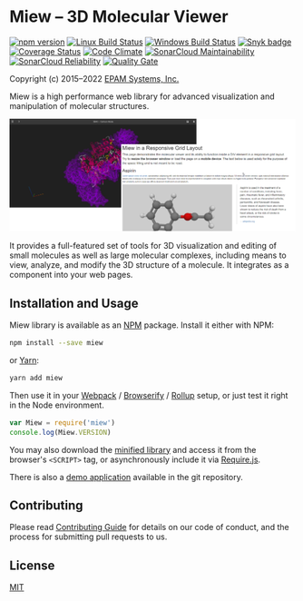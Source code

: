 # Miew – 3D Molecular Viewer

[![npm version](https://img.shields.io/npm/v/miew.svg)](https://www.npmjs.com/package/miew)
[![Linux Build Status](https://img.shields.io/travis/epam/miew/master.svg?label=linux)](https://travis-ci.org/epam/miew)
[![Windows Build Status](https://img.shields.io/appveyor/ci/paulsmirnov/miew/master.svg?label=windows)](https://ci.appveyor.com/project/paulsmirnov/miew/branch/master)
[![Snyk badge](https://snyk.io/test/github/epam/miew/badge.svg)](https://snyk.io/test/github/epam/miew)
[![Coverage Status](https://coveralls.io/repos/github/epam/miew/badge.svg)](https://coveralls.io/github/epam/miew)
[![Code Climate](https://codeclimate.com/github/epam/miew/badges/gpa.svg)](https://codeclimate.com/github/epam/miew)
[![SonarCloud Maintainability](https://sonarcloud.io/api/project_badges/measure?project=epam:miew&metric=sqale_rating)](https://sonarcloud.io/component_measures?id=epam:miew&metric=Maintainability)
[![SonarCloud Reliability](https://sonarcloud.io/api/project_badges/measure?project=epam:miew&metric=reliability_rating)](https://sonarcloud.io/component_measures?id=epam:miew&metric=Reliability)
[![Quality Gate](https://sonarcloud.io/api/project_badges/measure?project=epam:miew&metric=alert_status)](https://sonarcloud.io/dashboard?id=epam:miew)

Copyright (c) 2015–2022 [EPAM Systems, Inc.](https://www.epam.com/)

Miew is a high performance web library for advanced visualization and manipulation of molecular
structures.

![Screenshot](README.png)

It provides a full-featured set of tools for 3D visualization and editing of small molecules as
well as large molecular complexes, including means to view, analyze, and modify the 3D structure
of a molecule. It integrates as a component into your web pages.

## Installation and Usage

Miew library is available as an [NPM] package. Install it either with NPM:

```sh
npm install --save miew
```

or [Yarn]:

```sh
yarn add miew
```

Then use it in your [Webpack] / [Browserify] / [Rollup] setup, or just test it right in the Node
environment.

```js
var Miew = require('miew')
console.log(Miew.VERSION)
```

You may also download the [minified library](dist/miew.min.js) and access it from the browser's
`<SCRIPT>` tag, or asynchronously include it via [Require.js].

There is also a [demo application] available in the git repository.

[demo application]: https://miew.opensource.epam.com/
[require.js]: http://requirejs.org/
[webpack]: https://webpack.js.org/
[browserify]: http://browserify.org/
[rollup]: https://rollupjs.org/
[node.js]: https://nodejs.org/
[npm]: https://www.npmjs.com/
[yarn]: https://yarnpkg.com/

## Contributing

Please read [Contributing Guide](../../CONTRIBUTING.md) for details on our code of conduct, and the process for submitting pull requests to us.

## License

[MIT](../../LICENSE.md)
